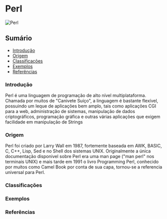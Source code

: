 # Perl
![Perl](http://www.w3big.com/perl/0020_999_1373967199_perl_256.png)
## Sumário
- [Introdução](#Introdução)
- [Origem](#Origem)
- [Classificações](#Classificações)
- [Exemplos](#Exemplos)
- [Referências](#Referências)
### Introdução

Perl é uma linguagem de programação de alto nível multiplataforma. Chamada por muitos de "Canivete Suíço", a linguagem é bastante flexível, possuindo um leque de aplicações bem amplo, tais como aplicações CGI para a web, administração de sistemas, manipulação de dados criptográficos, programação gráfica e outras várias aplicações que exigem facilidade em manipulação de Strings

### Origem

Perl foi criado por Larry Wall em 1987, fortemente baseada em AWK, BASIC, C, C++, Lisp, Sed e no Shell dos sistemas UNIX. Originalmente a única documentação disponivel sobre Perl era uma man page ("man perl" nos terminais UNIX) e mais tarde em 1991 o livro Programming Perl, conhecido por muitos como Camel Book por conta de sua capa, tornou-se a referencia universal para Perl.

### Classificações


### Exemplos
### Referências
